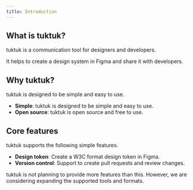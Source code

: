 ```yaml
---
title: Introduction
---
```


## What is tuktuk?

tuktuk is a communication tool for designers and developers.

It helps to create a design system in Figma and share it with developers.

## Why tuktuk?

tuktuk is designed to be simple and easy to use.

- **Simple**: tuktuk is designed to be simple and easy to use.
- **Open source**: tuktuk is open source and free to use.

## Core features

tuktuk supports the following simple features.

- **Design token**: Create a W3C format design token in Figma.
- **Version control**: Support to create pull requests and review changes.

tuktuk is not planning to provide more features than this. However, we are considering expanding the supported tools and formats.
